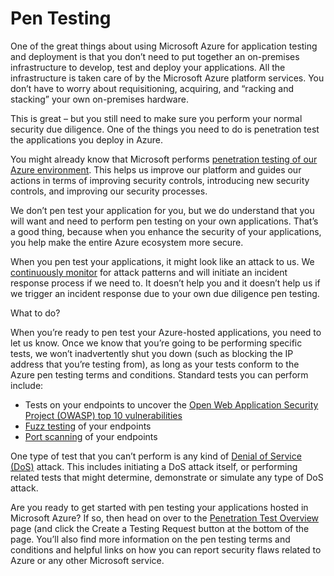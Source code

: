 <properties
   pageTitle="Pen Testing | Microsoft Azure"
   description="The article provides an overview of the penetration testing (pentest) process and how perform pentest against your apps running in Azure infrastructure."
   services="security"
   documentationCenter="na"
   authors="YuriDio"
   manager="swadhwa"
   editor="TomSh"/>

<tags
   ms.service="security"
   ms.devlang="na"
   ms.topic="article"
   ms.tgt_pltfrm="na"
   ms.workload="na"
   ms.date="05/17/2016"
   ms.author="terrylan"/>

# Pen Testing

One of the great things about using Microsoft Azure for application testing and deployment is that you don’t need to put together an on-premises infrastructure to develop, test and deploy your applications. All the infrastructure is taken care of by the Microsoft Azure platform services. You don’t have to worry about requisitioning, acquiring, and “racking and stacking” your own on-premises hardware.

This is great – but you still need to make sure you perform your normal security due diligence. One of the things you need to do is penetration test the applications you deploy in Azure.

You might already know that Microsoft performs [penetration testing of our Azure environment](https://gallery.technet.microsoft.com/Cloud-Red-Teaming-b837392e). This helps us improve our platform and guides our actions in terms of improving security controls, introducing new security controls, and improving our security processes.
 
We don’t pen test your application for you, but we do understand that you will want and need to perform pen testing on your own applications. That’s a good thing, because when you enhance the security of your applications, you help make the entire Azure ecosystem more secure.

When you pen test your applications, it might look like an attack to us. We [continuously monitor](http://blogs.msdn.com/b/azuresecurity/archive/2015/07/05/best-practices-to-protect-your-azure-deployment-against-cloud-drive-by-attacks.aspx) for attack patterns and will initiate an incident response process if we need to. It doesn’t help you and it doesn’t help us if we trigger an incident response due to your own due diligence pen testing.
 
What to do?

When you’re ready to pen test your Azure-hosted applications, you need to let us know. Once we know that you’re going to be performing specific tests, we won’t inadvertently shut you down (such as blocking the IP address that you’re testing from), as long as your tests conform to the Azure pen testing terms and conditions.
Standard tests you can perform include:

- Tests on your endpoints to uncover the [Open Web Application Security Project (OWASP) top 10 vulnerabilities](https://www.owasp.org/index.php/Category:OWASP_Top_Ten_Project)
- [Fuzz testing](https://blogs.microsoft.com/cybertrust/2007/09/20/fuzz-testing-at-microsoft-and-the-triage-process/) of your endpoints
- [Port scanning](https://en.wikipedia.org/wiki/Port_scanner) of your endpoints

One type of test that you can’t perform is any kind of [Denial of Service (DoS)](https://en.wikipedia.org/wiki/Denial-of-service_attack) attack. This includes initiating a DoS attack itself, or performing related tests that might determine, demonstrate or simulate any type of DoS attack.

Are you ready to get started with pen testing your applications hosted in Microsoft Azure? If so, then head on over to the [Penetration Test Overview](https://security-forms.azure.com/penetration-testing/terms) page (and click the Create a Testing Request button at the bottom of the page. You’ll also find more information on the pen testing terms and conditions and helpful links on how you can report security flaws related to Azure or any other Microsoft service.
